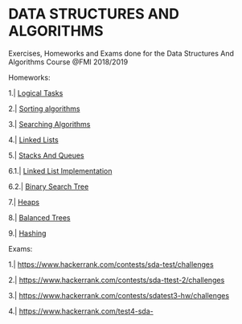 # DATA STRUCTURES AND ALGORITHMS
Exercises, Homeworks and Exams done for the Data Structures And Algorithms Course @FMI 2018/2019

Homeworks:

1.| <a href="https://www.hackerrank.com/contests/practice-1-si/challenges">Logical Tasks</a>

2.| <a href="https://www.hackerrank.com/contests/si-practice-2/challenges">Sorting algorithms</a>

3.| <a href="https://www.hackerrank.com/contests/practice-3-1/challenges">Searching Algorithms</a>

4.| <a href="https://www.hackerrank.com/contests/si-practice-4/challenges">Linked Lists</a>

5.| <a href="https://www.hackerrank.com/contests/si-practice-5/challenges">Stacks And Queues</a>

6.1.| <a href="https://www.hackerrank.com/contests/sdatest3-hw/challenges">Linked List Implementation</a>

6.2.| <a href="https://www.hackerrank.com/contests/sda-hw-6/challenges">Binary Search Tree</a>

7.| <a href="https://www.hackerrank.com/contests/si-practice-7/challenges">Heaps</a>

8.| <a href="https://www.hackerrank.com/contests/sda-hw-8/challenges">Balanced Trees</a>

9.| <a href="https://www.hackerrank.com/contests/sda-hw-9/challenges">Hashing</a>

Exams:

1.| https://www.hackerrank.com/contests/sda-test/challenges

2.| https://www.hackerrank.com/contests/sda-ttest-2/challenges

3.| https://www.hackerrank.com/contests/sdatest3-hw/challenges

4.| https://www.hackerrank.com/test4-sda-
